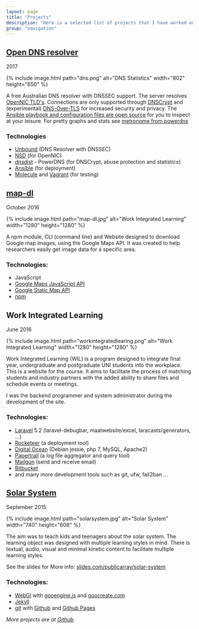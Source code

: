 ```yaml
---
layout: page
title: "Projects"
description: "Here is a selected list of projects that I have worked on."
group: "navigation"
---
```

## [Open DNS resolver](https://dns.seby.io)

2017

{% include image.html path="dns.png" alt="DNS Statistics" width="802" height="650" %}

A free Australian DNS resolver with DNSSEC support. The server resolves [OpenNIC TLD's](https://www.opennic.org/). Connections are only supported through [DNSCrypt](dnscrypt.org) and (experimental) [DNS-Over-TLS](https://dnsprivacy.org/wiki/display/DP/DNS+Privacy+Implementation+Status) for increased security and privacy. The [Ansible playbook and configuration files are open source](https://github.com/publicarray/dns-resolver) for you to inspect at your leisure. For pretty graphs and stats see [metronome from powerdns](https://metronome1.powerdns.com/?server=dnsdist.dns.seby)

### Technologies
* [Unbound](https://www.unbound.net/) (DNS Resolver with DNSSEC)
* [NSD](https://www.nlnetlabs.nl/projects/nsd/) (for OpenNIC)
* [dnsdist](http://dnsdist.org/) - PowerDNS (for DNSCrypt, abuse protection and statistics)
* [Ansible](https://www.ansible.com/) (for deployment)
* [Molecule](https://molecule.readthedocs.io/en/master/) and [Vagrant](https://www.vagrantup.com/) (for testing)

## [map-dl](https://www.npmjs.com/package/map-dl)

October 2016

{% include image.html path="map-dl.jpg" alt="Work Integrated Learning" width="1280" height="1280" %}

A npm module, CLI (command line) and Website designed to download Google map images, using the Google Maps API. It was created to help researchers easily get image data for a specific area.

### Technologies:

* JavaScript
* [Google Maps JavaScript API](https://developers.google.com/maps/documentation/javascript/)
* [Google Static Map API](https://developers.google.com/maps/documentation/static-maps/)
* [npm](https://npmjs.com)

## Work Integrated Learning

June 2016

{% include image.html path="workintegratedlearing.png" alt="Work Integrated Learning" width="1280" height="1280" %}

Work Integrated Learning (WIL) is a program designed to integrate final year, undergraduate and postgraduate UNI students into the workplace. This is a website for the course. It aims to facilitate the process of matching students and industry partners with the added ability to share files and schedule events or meetings.

I was the backend programmer and system administrator during the development of the site.

### Technologies:
* [Laravel](https://laravel.com/) 5.2 (laravel-debugbar, maatwebsite/excel, laracasts/generators, ...)
* [Rocketeer](http://rocketeer.autopergamene.eu/) (a deployment tool)
* [Digital Ocean](https://www.digitalocean.com/) (Debian jessie, php 7, MySQL, Apache2)
* [Papertrail](https://papertrailapp.com/) (a log file aggregator and query tool)
* [Mailgun](https://mailgun.com/) (send and receive email)
* [Bitbucket](https://bitbucket.org/)
* and many more development tools such as git, ufw, fail2ban ...

<!-- **Update** I have since moved the website to Azure so that I no longer have to maintain the server. -->

## [Solar System](https://publicarray.github.io/solarsystem/)

September 2015

{% include image.html path="solarsystem.jpg" alt="Solar System" width="740" height="608" %}

The aim was to teach kids and teenagers about the solar system. The learning object was designed with multiple learning styles in mind. There is textual, audio, visual and minimal kinetic content to facilitate multiple learning styles. 

See the slides for More info: [slides.com/publicarray/solar-system](https://slides.com/publicarray/solar-system)

### Technologies:

* [WebGl](https://en.wikipedia.org/wiki/WebGL) with [gooengine.js](https://github.com/GooTechnologies/goojs) and [goocreate.com](https://goocreate.com/)
* [Jekyll](https://jekyllrb.com/)
* [git](https://git-scm.com/) with [Github](https://github.com/) and [Github Pages](https://pages.github.com/)

*More projects are at [Github](https://github.com/publicarray).*
